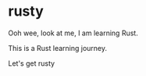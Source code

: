 # rusty

Ooh wee, look at me, I am learning Rust.

This is a Rust learning journey.

Let's get rusty
